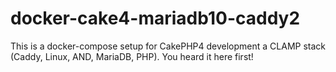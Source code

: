 # docker-cake4-mariadb10-caddy2
This is a docker-compose setup for CakePHP4 development a CLAMP stack (Caddy, Linux, AND, MariaDB, PHP). You heard it here first!
